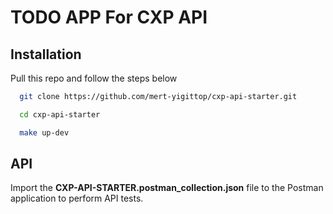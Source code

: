 # TODO APP For CXP API 

## Installation

Pull this repo and follow the steps below

```bash
  git clone https://github.com/mert-yigittop/cxp-api-starter.git
```

```bash
  cd cxp-api-starter
```

```bash
  make up-dev
```

## API

Import the **CXP-API-STARTER.postman_collection.json** file to the Postman application to perform API tests.